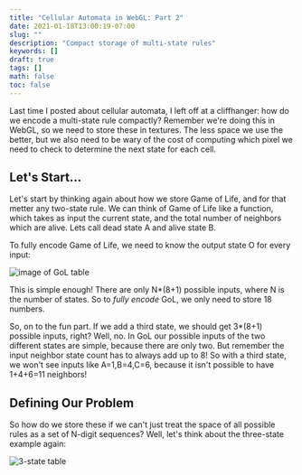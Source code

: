 ```yaml
---
title: "Cellular Automata in WebGL: Part 2"
date: 2021-01-18T13:00:19-07:00
slug: ""
description: "Compact storage of multi-state rules"
keywords: []
draft: true
tags: []
math: false
toc: false
---
```


Last time I posted about cellular automata, I left off at a cliffhanger: how do we encode a multi-state rule compactly? Remember we're doing this in WebGL, so we need to store these in textures. The less space we use the better, but we also need to be wary of the cost of computing which pixel we need to check to determine the next state for each cell.

## Let's Start...

Let's start by thinking again about how we store Game of Life, and for that metter any two-state rule. We can think of Game of Life like a function, which takes as input the current state, and the total number of neighbors which are alive. Lets call dead state A and alive state B. 

To fully encode Game of Life, we need to know the output state O for every input:

![image of GoL table]()

This is simple enough! There are only N*(8+1) possible inputs, where N is the number of states. So to *fully encode* GoL, we only need to store 18 numbers.

So, on to the fun part. If we add a third state, we should get 3*(8+1) possible inputs, right? Well, no. In GoL our possible inputs of the two different states are simple, because there are only two. But remember the input neighbor state count has to always add up to 8! So with a third state, we won't see inputs like A=1,B=4,C=6, because it isn't possible to have 1+4+6=11 neighbors!

## Defining Our Problem

So how do we store these if we can't just treat the space of all possible rules as a set of N-digit sequences? Well, let's think about the three-state example again:

![3-state table]()

